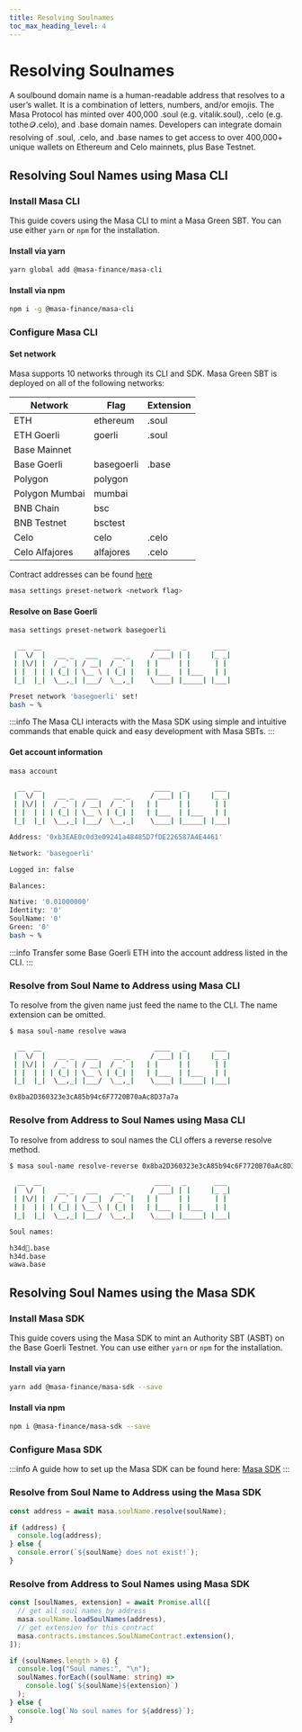 ```yaml
---
title: Resolving Soulnames
toc_max_heading_level: 4
---
```


# Resolving Soulnames

A soulbound domain name is a human-readable address that resolves to a user’s wallet. It is a combination of letters, numbers, and/or emojis. The Masa Protocol has minted over 400,000 .soul (e.g. vitalik.soul), .celo (e.g. tothe🪙.celo), and .base domain names. Developers can integrate domain resolving of .soul, .celo, and .base names to get access to over 400,000+ unique wallets on Ethereum and Celo mainnets, plus Base Testnet.

## Resolving Soul Names using Masa CLI

### Install Masa CLI

This guide covers using the Masa CLI to mint a Masa Green SBT. You can use either `yarn` or `npm` for the installation.

#### Install via yarn

```bash
yarn global add @masa-finance/masa-cli
```

#### Install via npm

```bash
npm i -g @masa-finance/masa-cli
```

### Configure Masa CLI

#### Set network

Masa supports 10 networks through its CLI and SDK. Masa Green SBT is deployed on all of the following networks:

| Network        | Flag       | Extension |
| -------------- | ---------- | --------- |
| ETH            | ethereum   | .soul     |
| ETH Goerli     | goerli     | .soul     |
| Base Mainnet   |            |           |
| Base Goerli    | basegoerli | .base     |
| Polygon        | polygon    |           |
| Polygon Mumbai | mumbai     |           |
| BNB Chain      | bsc        |           |
| BNB Testnet    | bsctest    |           |
| Celo           | celo       | .celo     |
| Celo Alfajores | alfajores  | .celo     |

Contract addresses can be found [here](https://github.com/masa-finance/masa-contracts-identity/blob/main/addresses.json)

```bash
masa settings preset-network <network flag>
```

#### Resolve on Base Goerli

```bash
masa settings preset-network basegoerli
```

```bash
  __  __                            ____   _       ___
 |  \/  |   __ _   ___    __ _     / ___| | |     |_ _|
 | |\/| |  / _` | / __|  / _` |   | |     | |      | |
 | |  | | | (_| | \__ \ | (_| |   | |___  | |___   | |
 |_|  |_|  \__,_| |___/  \__,_|    \____| |_____| |___|

Preset network 'basegoerli' set!
bash ~ %
```

:::info
The Masa CLI interacts with the Masa SDK using simple and intuitive commands that enable quick and easy development with Masa SBTs.
:::

#### Get account information

```bash
masa account
```

```bash
  __  __                            ____   _       ___
 |  \/  |   __ _   ___    __ _     / ___| | |     |_ _|
 | |\/| |  / _` | / __|  / _` |   | |     | |      | |
 | |  | | | (_| | \__ \ | (_| |   | |___  | |___   | |
 |_|  |_|  \__,_| |___/  \__,_|    \____| |_____| |___|

Address: '0xb3EAE0c0d3e09241a48485D7fDE226587A4E4461'

Network: 'basegoerli'

Logged in: false

Balances:

Native: '0.01000000'
Identity: '0'
SoulName: '0'
Green: '0'
bash ~ %
```

:::info
Transfer some Base Goerli ETH into the account address listed in the CLI.
:::

### Resolve from Soul Name to Address using Masa CLI

To resolve from the given name just feed the name to the CLI. The name extension can be omitted.

```bash
$ masa soul-name resolve wawa
```

```bash
  __  __                            ____   _       ___
 |  \/  |   __ _   ___    __ _     / ___| | |     |_ _|
 | |\/| |  / _` | / __|  / _` |   | |     | |      | |
 | |  | | | (_| | \__ \ | (_| |   | |___  | |___   | |
 |_|  |_|  \__,_| |___/  \__,_|    \____| |_____| |___|

0x8ba2D360323e3cA85b94c6F7720B70aAc8D37a7a
```

### Resolve from Address to Soul Names using Masa CLI

To resolve from address to soul names the CLI offers a reverse resolve method.

```bash
$ masa soul-name resolve-reverse 0x8ba2D360323e3cA85b94c6F7720B70aAc8D37a7a
```

```bash
  __  __                            ____   _       ___
 |  \/  |   __ _   ___    __ _     / ___| | |     |_ _|
 | |\/| |  / _` | / __|  / _` |   | |     | |      | |
 | |  | | | (_| | \__ \ | (_| |   | |___  | |___   | |
 |_|  |_|  \__,_| |___/  \__,_|    \____| |_____| |___|

Soul names:

h34d🌽.base
h34d.base
wawa.base
```

## Resolving Soul Names using the Masa SDK

### Install Masa SDK

This guide covers using the Masa SDK to mint an Authority SBT (ASBT) on the Base Goerli Testnet. You can use either `yarn` or `npm` for the installation.

#### Install via yarn

```bash
yarn add @masa-finance/masa-sdk --save
```

#### Install via npm

```bash
npm i @masa-finance/masa-sdk --save
```

### Configure Masa SDK

:::info
A guide how to set up the Masa SDK can be found here: [Masa SDK](../developers/sdk/README.md#usage)
:::

### Resolve from Soul Name to Address using the Masa SDK

```typescript
const address = await masa.soulName.resolve(soulName);

if (address) {
  console.log(address);
} else {
  console.error(`${soulName} does not exist!`);
}
```

### Resolve from Address to Soul Names using Masa SDK

```typescript
const [soulNames, extension] = await Promise.all([
  // get all soul names by address
  masa.soulName.loadSoulNames(address),
  // get extension for this contract
  masa.contracts.instances.SoulNameContract.extension(),
]);

if (soulNames.length > 0) {
  console.log("Soul names:", "\n");
  soulNames.forEach((soulName: string) =>
    console.log(`${soulName}${extension}`)
  );
} else {
  console.log(`No soul names for ${address}`);
}
```
